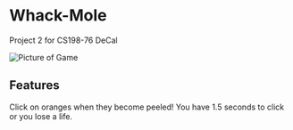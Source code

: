 # Whack-Mole
Project 2 for CS198-76 DeCal

![Picture of Game](https://i.imgur.com/Few54RK.png)

## Features
Click on oranges when they become peeled! You have 1.5 seconds to click or you lose a life.
